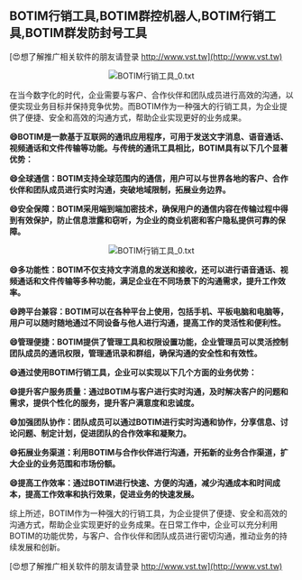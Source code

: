 ## **BOTIM行销工具,BOTIM群控机器人,BOTIM行销工具,BOTIM群发防封号工具**

[😍想了解推广相关软件的朋友请登录 http://www.vst.tw](http://www.vst.tw)

 <center><img src="https://vst.tw/MP4/tuiguang/png/5.png" alt="BOTIM行销工具_0.txt"></center>

在当今数字化的时代，企业需要与客户、合作伙伴和团队成员进行高效的沟通，以便实现业务目标并保持竞争优势。而BOTIM作为一种强大的行销工具，为企业提供了便捷、安全和高效的沟通方式，帮助企业实现更好的业务成果。

**😄BOTIM是一款基于互联网的通讯应用程序，可用于发送文字消息、语音通话、视频通话和文件传输等功能。与传统的通讯工具相比，BOTIM具有以下几个显著优势：**

**😄全球通信：BOTIM支持全球范围内的通信，用户可以与世界各地的客户、合作伙伴和团队成员进行实时沟通，突破地域限制，拓展业务边界。**

**😄安全保障：BOTIM采用端到端加密技术，确保用户的通信内容在传输过程中得到有效保护，防止信息泄露和窃听，为企业的商业机密和客户隐私提供可靠的保障。**

 <center><img src="https://vst.tw/MP4/tuiguang/png/5.png" alt="BOTIM行销工具_0.txt"></center>

**😄多功能性：BOTIM不仅支持文字消息的发送和接收，还可以进行语音通话、视频通话和文件传输等多种功能，满足企业在不同场景下的沟通需求，提升工作效率。**

**😄跨平台兼容：BOTIM可以在各种平台上使用，包括手机、平板电脑和电脑等，用户可以随时随地通过不同设备与他人进行沟通，提高工作的灵活性和便利性。**

**😄管理便捷：BOTIM提供了管理工具和权限设置功能，企业管理员可以灵活控制团队成员的通讯权限，管理通讯录和群组，确保沟通的安全性和有效性。**

**😄通过使用BOTIM行销工具，企业可以实现以下几个方面的业务优势：**

**😄提升客户服务质量：通过BOTIM与客户进行实时沟通，及时解决客户的问题和需求，提供个性化的服务，提升客户满意度和忠诚度。**

**😄加强团队协作：团队成员可以通过BOTIM进行实时沟通和协作，分享信息、讨论问题、制定计划，促进团队的合作效率和凝聚力。**

**😄拓展业务渠道：利用BOTIM与合作伙伴进行沟通，开拓新的业务合作渠道，扩大企业的业务范围和市场份额。**

**😄提高工作效率：通过BOTIM进行快速、方便的沟通，减少沟通成本和时间成本，提高工作效率和执行效果，促进业务的快速发展。**

综上所述，BOTIM作为一种强大的行销工具，为企业提供了便捷、安全和高效的沟通方式，帮助企业实现更好的业务成果。在日常工作中，企业可以充分利用BOTIM的功能优势，与客户、合作伙伴和团队成员进行密切沟通，推动业务的持续发展和创新。

[😍想了解推广相关软件的朋友请登录 http://www.vst.tw](http://www.vst.tw)




